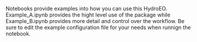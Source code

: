 Notebooks provide examples into how you can use this HydroEO. Example_A.ipynb provides the hight level use of the package while Example_B.ipynb provides more detail and control over the workflow. Be sure to edit the example configuration file for your needs when runnign the notebook.